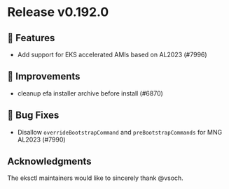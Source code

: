 # Release v0.192.0

## 🚀 Features

- Add support for EKS accelerated AMIs based on AL2023 (#7996)

## 🎯 Improvements

- cleanup efa installer archive before install (#6870)

## 🐛 Bug Fixes

- Disallow `overrideBootstrapCommand` and `preBootstrapCommands` for MNG AL2023 (#7990)

## Acknowledgments

The eksctl maintainers would like to sincerely thank @vsoch.

